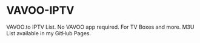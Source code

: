 # VAVOO-IPTV
VAVOO.to IPTV List. No VAVOO app required. For TV Boxes and more. M3U List available in my GitHub Pages.
